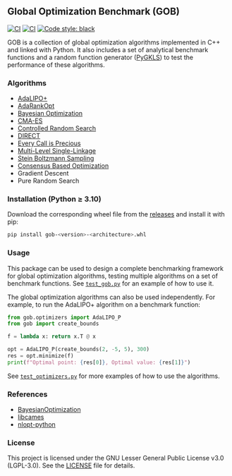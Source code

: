 ## Global Optimization Benchmark (GOB)

[![CI](https://github.com/gaetanserre/GOB/actions/workflows/build.yml/badge.svg)](https://github.com/gaetanserre/GOB/actions/workflows/build.yml)
[![CI](https://github.com/gaetanserre/GOB/actions/workflows/build_doc.yml/badge.svg)](https://github.com/gaetanserre/GOB/actions/workflows/build_doc.yml)
<a href="https://github.com/psf/black"><img alt="Code style: black" src="https://img.shields.io/badge/code%20style-black-000000.svg"></a>

GOB is a collection of global optimization algorithms implemented in C++ and linked with Python. It also includes a set of analytical benchmark functions and a random function generator ([PyGKLS](https://github.com/gaetanserre/pyGKLS)) to test the performance of these algorithms.

### Algorithms
- [AdaLIPO+](https://dl.acm.org/doi/full/10.1145/3688671.3688763)
- [AdaRankOpt](https://arxiv.org/abs/1603.04381)
- [Bayesian Optimization](https://github.com/bayesian-optimization/BayesianOptimization)
- [CMA-ES](https://github.com/CMA-ES/libcmaes)
- [Controlled Random Search](http://dx.doi.org/10.1007/BF00933504)
- [DIRECT](http://dx.doi.org/10.1007/0-306-48332-7_93)
- [Every Call is Precious](https://arxiv.org/abs/2502.04290?)
- [Multi-Level Single-Linkage](https://ageconsearch.umn.edu/record/272327)
- [Stein Boltzmann Sampling](https://arxiv.org/abs/2402.04689)
- [Consensus Based Optimization](https://arxiv.org/abs/1909.09249)
- Gradient Descent
- Pure Random Search

### Installation (Python ≥ 3.10)
Download the corresponding wheel file from the [releases](https://github.com/gaetanserre/GOB/releases) and install it with pip:
```bash
pip install gob-<version>-<architecture>.whl
```

### Usage
This package can be used to design a complete benchmarking framework for global optimization algorithms, testing multiple algorithms on a set of benchmark functions. See [`test_gob.py`](tests/test_gob_tools.py) for an example of how to use it.

The global optimization algorithms can also be used independently. For example, to run the AdaLIPO+ algorithm on a benchmark function:

```python
from gob.optimizers import AdaLIPO_P
from gob import create_bounds

f = lambda x: return x.T @ x

opt = AdaLIPO_P(create_bounds(2, -5, 5), 300)
res = opt.minimize(f)
print(f"Optimal point: {res[0]}, Optimal value: {res[1]}")
```
See [`test_optimizers.py`](tests/test_optimizers.py) for more examples of how to use the algorithms.

### References
- [BayesianOptimization](https://github.com/bayesian-optimization/BayesianOptimization)
- [libcames](https://github.com/CMA-ES/libcmaes)
- [nlopt-python](https://github.com/DanielBok/nlopt-python)

### License
This project is licensed under the GNU Lesser General Public License v3.0 (LGPL-3.0). See the [LICENSE](LICENSE) file for details.
